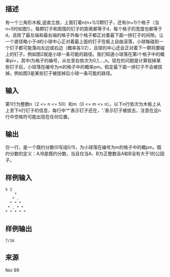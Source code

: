 ## 描述


有一个三角形木板,竖直立放，上面钉着n(n+1)/2颗钉子，还有(n+1)个格子（当n=5时如图1）。每颗钉子和周围的钉子的距离都等于d，每个格子的宽度也都等于d，且除了最左端和最右端的格子外每个格子都正对着最下面一排钉子的间隙。让一个直径略小于d的小球中心正对着最上面的钉子在板上自由滚落，小球每碰到一个钉子都可能落向左边或右边（概率各1/2），且球的中心还会正对着下一颗将要碰上的钉子。例如图2就是小球一条可能的路径。我们知道小球落在第i个格子中的概率pi=，其中i为格子的编号，从左至右依次为0,1,...,n。现在的问题是计算拔掉某些钉子后，小球落在编号为m的格子中的概率pm。假定最下面一排钉子不会被拔掉。例如图3是某些钉子被拔掉后小球一条可能的路径。

## 输入


第1行为整数n（2 <= n <= 50）和m（0 <= m <= n）。以下n行依次为木板上从上至下n行钉子的信息，每行中'*'表示钉子还在，'.'表示钉子被拔去，注意在这n行中空格符可能出现在任何位置。

## 输出


仅一行，是一个既约分数(0写成0/1)，为小球落在编号为m的格子中的概pm。既约分数的定义：A/B是既约分数，当且仅当A、B为正整数且A和B没有大于1的公因子。

## 样例输入


```
5 2
    *
   * .
  * * *
 * . * *
* * * * *
```


## 样例输出


```
7/16
```


## 来源


Noi 99

